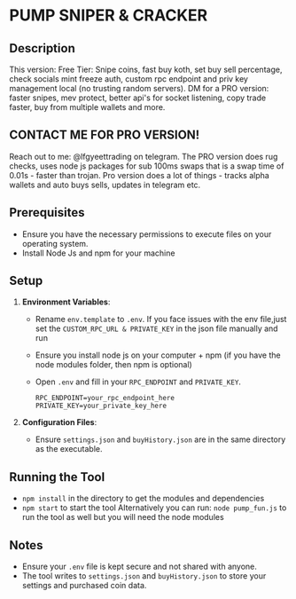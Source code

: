 # PUMP SNIPER & CRACKER

## Description
This version: Free Tier: Snipe coins, fast buy koth, set buy sell percentage, check socials mint freeze auth, custom rpc endpoint and priv key management local (no trusting random servers). 
DM for a PRO version: faster snipes, mev protect, better api's for socket listening, copy trade faster, buy from multiple wallets and more.

## CONTACT ME FOR PRO VERSION!
Reach out to me: @lfgyeettrading on telegram. The PRO version does rug checks, uses node js packages for sub 100ms swaps that is a swap time of 0.01s - faster than trojan. 
Pro version does a lot of things - tracks alpha wallets and auto buys sells, updates in telegram etc. 

## Prerequisites
- Ensure you have the necessary permissions to execute files on your operating system.
- Install Node Js and npm for your machine

## Setup

1. **Environment Variables**:
   - Rename `env.template` to `.env`. If you face issues with the env file,just set the `CUSTOM_RPC_URL & PRIVATE_KEY` in the json file manually and run
   - Ensure you install node js on your computer + npm (if you have the node modules folder, then npm is optional)
   - Open `.env` and fill in your `RPC_ENDPOINT` and `PRIVATE_KEY`.

     ```env
     RPC_ENDPOINT=your_rpc_endpoint_here
     PRIVATE_KEY=your_private_key_here
     ```

2. **Configuration Files**:
   - Ensure `settings.json` and `buyHistory.json` are in the same directory as the executable.

## Running the Tool
- `npm install` in the directory to get the modules and dependencies
- `npm start` to start the tool
Alternatively you can run: `node pump_fun.js` to run the tool as well but you will need the node modules

## Notes
- Ensure your `.env` file is kept secure and not shared with anyone.
- The tool writes to `settings.json` and `buyHistory.json` to store your settings and purchased coin data.

